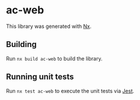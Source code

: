 # ac-web

This library was generated with [Nx](https://nx.dev).

## Building

Run `nx build ac-web` to build the library.

## Running unit tests

Run `nx test ac-web` to execute the unit tests via [Jest](https://jestjs.io).
